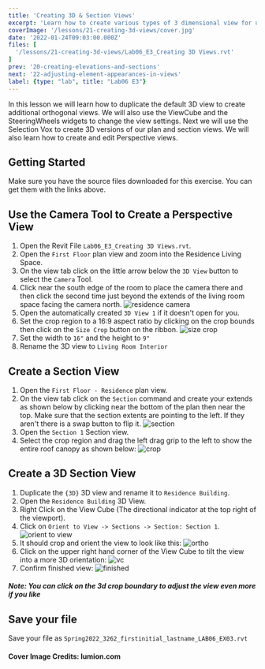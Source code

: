 ```yaml
---
title: 'Creating 3D & Section Views'
excerpt: 'Learn how to create various types of 3 dimensional view for use in your projects.'
coverImage: '/lessons/21-creating-3d-views/cover.jpg'
date: '2022-01-24T09:03:00.000Z'
files: [
  '/lessons/21-creating-3d-views/Lab06_E3_Creating 3D Views.rvt'
]
prev: '20-creating-elevations-and-sections'
next: '22-adjusting-element-appearances-in-views'
label: {type: "lab", title: "Lab06 E3"}
---
```


In this lesson we will learn how to duplicate the default 3D view to create additional orthogonal views. We will also use the ViewCube and the SteeringWheels widgets to change the view settings. Next we will use the Selection Vox to create 3D versions of our plan and section views. We will also learn how to create and edit Perspective views.

## Getting Started

Make sure you have the source files downloaded for this exercise. You can get them with the links above.

## Use the Camera Tool to Create a Perspective View

1. Open the Revit File ``Lab06_E3_Creating 3D Views.rvt``.
2. Open the ``First Floor`` plan view and zoom into the Residence Living Space.
3. On the view tab click on the little arrow below the ``3D View`` button to select the ``Camera`` Tool.
4. Click near the south edge of the room to place the camera there and then click the second time just beyond the extends of the living room space facing the camera north.
![residence camera](/lessons/21-creating-3d-views/residence-camera.png)
5. Open the automatically created ``3D View 1`` if it doesn't open for you.
6. Set the crop region to a 16:9 aspect ratio by clicking on the crop bounds then click on the ``Size Crop`` button on the ribbon.
![size crop](/lessons/21-creating-3d-views/size-crop.png)
7. Set the width to ``16"`` and the height to ``9"``
8. Rename the 3D view to ``Living Room Interior``

## Create a Section View

1. Open the ``First Floor - Residence`` plan view.
2. On the view tab click on the ``Section`` command and create your extends as shown below by clicking near the bottom of the plan then near the top. Make sure that the section extents are pointing to the left. If they aren't there is a swap button to flip it.
![section](/lessons/21-creating-3d-views/section.png)
3. Open the ``Section 1`` Section view.
4. Select the crop region and drag the left drag grip to the left to show the entire roof canopy as shown below:
![crop](/lessons/21-creating-3d-views/crop.png)

## Create a 3D Section View

1. Duplicate the ``{3D}`` 3D view and rename it to ``Residence Building``.
2. Open the ``Residence Building`` 3D View.
3. Right Click on the View Cube (The directional indicator at the top right of the viewport).
4. Click on ``Orient to View -> Sections -> Section: Section 1``.
![orient to view](/lessons/21-creating-3d-views/orient-to-view.png)
5. It should crop and orient the view to look like this:
![ortho](/lessons/21-creating-3d-views/ortho.png)
6. Click on the upper right hand corner of the View Cube to tilt the view into a more 3D orientation:
![vc](/lessons/21-creating-3d-views/vc.png)
7. Confirm finished view:
![finished](/lessons/21-creating-3d-views/finished.png)
##### Note: You can click on the 3d crop boundary to adjust the view even more if you like

## Save your file

Save your file as ``Spring2022_3262_firstinitial_lastname_LAB06_EX03.rvt``

#### Cover Image Credits: lumion.com